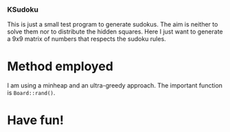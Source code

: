 ### KSudoku

This is just a small test program to generate sudokus. The aim is neither to solve them nor to distribute the hidden squares. Here I just want to generate a 9x9 matrix of numbers that respects the sudoku rules. 

# Method employed

I am using a minheap and an ultra-greedy approach. The important function is `Board::rand()`. 

# Have fun!